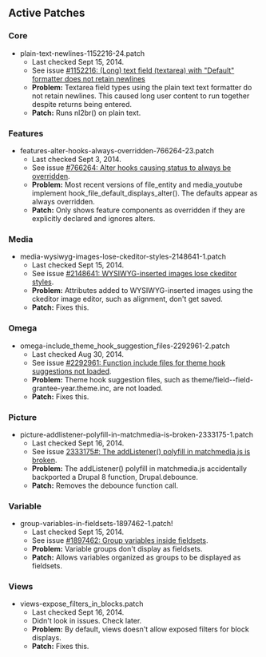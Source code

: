 ## Active Patches

### Core
- plain-text-newlines-1152216-24.patch
  - Last checked Sept 15, 2014.
  - See issue [#1152216: (Long) text field (textarea) with "Default" formatter does not retain newlines](https://drupal.org/node/1152216)
  - **Problem:** Textarea field types using the plain text text formatter do not retain newlines. This caused long user content to run together despite returns being entered.
  - **Patch:** Runs nl2br() on plain text.

### Features
- features-alter-hooks-always-overridden-766264-23.patch
  - Last checked Sept 3, 2014.
  - See issue [#766264: Alter hooks causing status to always be overridden](https://drupal.org/node/766264).
  - **Problem:** Most recent versions of file_entity and media_youtube implement hook_file_default_displays_alter(). The defaults appear as always overridden.
  - **Patch:** Only shows feature components as overridden if they are explicitly declared and ignores alters.

### Media
- media-wysiwyg-images-lose-ckeditor-styles-2148641-1.patch
  - Last checked Sept 15, 2014.
  - See issue [#2148641: WYSIWYG-inserted images lose ckeditor styles](https://drupal.org/node/2148641).
  - **Problem:** Attributes added to WYSIWYG-inserted images using the ckeditor image editor, such as alignment, don't get saved.
  - **Patch:** Fixes this.

### Omega
- omega-include_theme_hook_suggestion_files-2292961-2.patch
  - Last checked Aug 30, 2014.
  - See issue [#2292961: Function include files for theme hook suggestions not loaded](https://www.drupal.org/node/2292961).
  - **Problem:** Theme hook suggestion files, such as theme/field--field-grantee-year.theme.inc, are not loaded.
  - **Patch:** Fixes this.

### Picture
- picture-addlistener-polyfill-in-matchmedia-is-broken-2333175-1.patch
  - Last checked Sept 16, 2014.
  - See issue [2333175#: The addListener() polyfill in matchmedia.js is broken](https://www.drupal.org/node/2333175).
  - **Problem:** The addListener() polyfill in matchmedia.js accidentally backported a Drupal 8 function, Drupal.debounce.
  - **Patch:** Removes the debounce function call.

### Variable
- group-variables-in-fieldsets-1897462-1.patch!
  - Last checked Sept 15, 2014.
  - See issue [#1897462: Group variables inside fieldsets](https://drupal.org/node/1897462).
  - **Problem:** Variable groups don't display as fieldsets.
  - **Patch:** Allows variables organized as groups to be displayed as fieldsets.

### Views
- views-expose_filters_in_blocks.patch
  - Last checked Sept 16, 2014.
  - Didn't look in issues. Check later.
  - **Problem:** By default, views doesn't allow exposed filters for block displays.
  - **Patch:** Fixes this.
